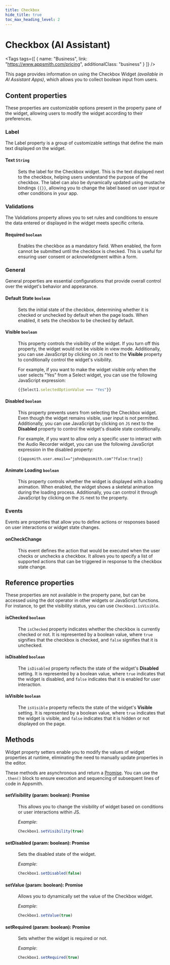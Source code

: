 ```yaml
---
title: Checkbox
hide_title: true
toc_max_heading_level: 2
---
```

<!-- vale off -->

<div className="tag-wrapper">
 <h1>Checkbox (AI Assistant)</h1>

<Tags
tags={[
{ name: "Business", link: "https://www.appsmith.com/pricing", additionalClass: "business" }
]}
/>



</div>

<!-- vale on -->

This page provides information on using the Checkbox Widget *(available in AI Assistant Apps)*, which allows you to collect boolean input from users.


 <ZoomImage
    src="/img/checkbox-widget.png" 
    alt=""
    caption=""
  /> 



## Content properties

These properties are customizable options present in the property pane of the widget, allowing users to modify the widget according to their preferences. 

### Label

The Label property is a group of customizable settings that define the main text displayed on the widget. 

#### Text `String`

 <dd>

Sets the label for the Checkbox widget. This is the text displayed next to the checkbox, helping users understand the purpose of the checkbox. The label can also be dynamically updated using mustache bindings `{{}}`, allowing you to change the label based on user input or other conditions in your app. 

 
 </dd>


### Validations

The Validations property allows you to set rules and conditions to ensure the data entered or displayed in the widget meets specific criteria.

#### Required `boolean`

<dd>

Enables the checkbox as a mandatory field. When enabled, the form cannot be submitted until the checkbox is checked. This is useful for ensuring user consent or acknowledgment within a form.

</dd>


### General

General properties are essential configurations that provide overall control over the widget's behavior and appearance. 

#### Default State `boolean`

<dd>

Sets the initial state of the checkbox, determining whether it is checked or unchecked by default when the page loads. When enabled, it sets the checkbox to be checked by default. 

</dd>

#### Visible `boolean`

<dd>

This property controls the visibility of the widget. If you turn off this property, the widget would not be visible in view mode. Additionally, you can use JavaScript by clicking on `JS` next to the **Visible** property to conditionally control the widget's visibility. 

For example, if you want to make the widget visible only when the user selects "Yes" from a Select widget, you can use the following JavaScript expression: 
```js
{{Select1.selectedOptionValue === "Yes"}}
```


</dd>


#### Disabled `boolean`

<dd>

This property prevents users from selecting the Checkbox widget. Even though the widget remains visible, user input is not permitted. Additionally, you can use JavaScript by clicking on `JS` next to the **Disabled** property to control the widget's disable state conditionally. 


For example, if you want to allow only a specific user to interact with the Audio Recorder widget, you can use the following JavaScript expression in the disabled property:

```JS
{{appsmith.user.email=="john@appsmith.com"?false:true}}
```


</dd>

#### Animate Loading `boolean`

<dd>

This property controls whether the widget is displayed with a loading animation. When enabled, the widget shows a skeletal animation during the loading process. Additionally, you can control it through JavaScript by clicking on the <code>JS</code> next to the property.

</dd>



### Events

Events are properties that allow you to define actions or responses based on user interactions or widget state changes.


#### onCheckChange

<dd>

This event defines the action that would be executed when the user checks or unchecks a checkbox. It allows you to specify a list of supported actions that can be triggered in response to the checkbox state change.

</dd>


## Reference properties
These properties are not available in the property pane, but can be accessed using the dot operator in other widgets or JavaScript functions. For instance, to get the visibility status, you can use `Checkbox1.isVisible`.

#### isChecked `boolean`
<dd>

The `isChecked` property indicates whether the checkbox is currently checked or not. It is represented by a boolean value, where `true` signifies that the checkbox is checked, and `false` signifies that it is unchecked. 

</dd>

#### isDisabled `boolean`

<dd>

The `isDisabled` property reflects the state of the widget's **Disabled** setting. It is represented by a boolean value, where `true` indicates that the widget is disabled, and `false` indicates that it is enabled for user interaction.
</dd>

#### isVisible `boolean`
<dd>

The `isVisible` property reflects the state of the widget's **Visible** setting. It is represented by a boolean value, where `true` indicates that the widget is visible, and `false` indicates that it is hidden or not displayed on the page.
</dd>


## Methods

Widget property setters enable you to modify the values of widget properties at runtime, eliminating the need to manually update properties in the editor.

These methods are asynchronous and return a [Promise](https://docs.appsmith.com/core-concepts/writing-code/javascript-promises#using-promises-in-appsmith). You can use the `.then()` block to ensure execution and sequencing of subsequent lines of code in Appsmith.



#### setVisibility (param: boolean): Promise

<dd>

This allows you to change the visibility of widget based on conditions or user interactions within JS.

*Example*:

```js
Checkbox1.setVisibility(true)
```

</dd>


#### setDisabled (param: boolean): Promise

<dd>

Sets the disabled state of the widget.

*Example*:

```js
Checkbox1.setDisabled(false)
```

</dd>

#### setValue (param: boolean): Promise

<dd>

Allows you to dynamically set the value of the Checkbox widget.

*Example*:

```js
Checkbox1.setValue(true)
```

</dd>


#### setRequired (param: boolean): Promise
<dd>

Sets whether the widget is required or not.

*Example*:

```js
Checkbox1.setRequired(true)
```

</dd>

